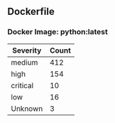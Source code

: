 ## Dockerfile

### Docker Image: python:latest
| Severity | Count |
|----------|-------|
| medium | 412 |
| high | 154 |
| critical | 10 |
| low | 16 |
| Unknown | 3 |